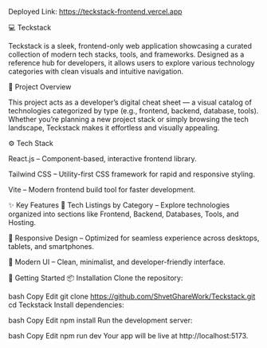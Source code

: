Deployed Link: https://teckstack-frontend.vercel.app

💻 Teckstack

Teckstack is a sleek, frontend-only web application showcasing a curated collection of modern tech stacks, tools, and frameworks. Designed as a reference hub for developers, it allows users to explore various technology categories with clean visuals and intuitive navigation.

📌 Project Overview

This project acts as a developer’s digital cheat sheet — a visual catalog of technologies categorized by type (e.g., frontend, backend, database, tools). Whether you’re planning a new project stack or simply browsing the tech landscape, Teckstack makes it effortless and visually appealing.

⚙️ Tech Stack

React.js – Component-based, interactive frontend library.

Tailwind CSS – Utility-first CSS framework for rapid and responsive styling.

Vite – Modern frontend build tool for faster development.

✨ Key Features
💾 Tech Listings by Category – Explore technologies organized into sections like Frontend, Backend, Databases, Tools, and Hosting.

📱 Responsive Design – Optimized for seamless experience across desktops, tablets, and smartphones.

🌙 Modern UI – Clean, minimalist, and developer-friendly interface.

🚀 Getting Started
📦 Installation
Clone the repository:

bash
Copy
Edit
git clone https://github.com/ShvetGhareWork/Teckstack.git
cd Teckstack
Install dependencies:

bash
Copy
Edit
npm install
Run the development server:

bash
Copy
Edit
npm run dev
Your app will be live at http://localhost:5173.
